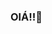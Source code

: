 ### OlÁ!!👋

<!--
Olá! Boas_vindas!

Olá, sou Káren, uma entusiasta da tecnologia apaixonada por explorar o mundo dos dados. Minha jornada na área da tecnologia começou há cerca de um ano, e desde então mergulhei de cabeça nesse universo fascinante. Descobri uma verdadeira paixão pela análise de dados, pela maneira como ela nos permite extrair insights valiosos e tomar decisões informadas.

Tenho experiência em Python e SQL, com ênfase em limpeza de dados, análises exploratórias, análises estatísticas e visualizações utilizando Tableau. Durante meu tempo no bootcamp da TripleTen em Análise de Dados, aprofundei meus conhecimentos nessas áreas e desenvolvi habilidades sólidas para manipular e analisar dados de forma eficaz.

Estou sempre buscando aprender e me aprimorar, e acredito que minha combinação de habilidades técnicas e paixão pela análise de dados me permite contribuir de forma significativa em projetos desafiadores. Estou animada para aplicar meu conhecimento e experiência em ambientes profissionais e continuar crescendo nesta área dinâmica e empolgante.

🔭 Atualmente estou trabalhando em projetos de análise de dados voltados para [mencionar a área ou tipo de projeto].

🌱 Estou aprendendo [tecnologia Y], buscando expandir ainda mais meu conjunto de habilidades e conhecimentos.

👯 Estou procurando colaborar em projetos de terceirização, onde posso contribuir com minhas habilidades e experiência em análise de dados.

💬 Pergunte-me sobre minhas habilidades em Python, SQL, análise de dados, interesses em projetos de tecnologia ou qualquer outro assunto relacionado à minha área de atuação!


Sobre Mim
Estou finalizando o bootcamp da TripleTen em Análise de Dados. Minhas principais habilidades incluem [Python,SQL], e estou sempre buscando aprender mais e me aprimorar em novas tecnologias.

Fatos Divertidos
Adoro praticar musculação como meu hobby favorito.
Sou viciada em café e chocolate, não consigo resistir a uma boa xícara de café ou um pedaço de chocolate.
Um fato interessante sobre mim é que estou atualmente explorando meu lado culinário e experimentando novas receitas na cozinha.

-->
